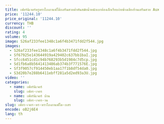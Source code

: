 ```yaml
---
title: เฟอร์นิเจอร์หรูหราโถงกาแฟโต๊ะเสริมสวยต่ำทันสมัยน้ำหนักเบาห้องเล็กเรียบง่ายข้างเตียงร้านเสริมสวย Auxiliar TV Nordic
price: '11244.10'
price_original: '11244.10'
currency: THB
discount: ''
rating: 4
volume: 95
image: S26af233fee1348c1a6f4b3471fdd2f544.jpg
images:
  - S26af233fee1348c1a6f4b3471fdd2f544.jpg
  - Sf67925e143644919a429402c637bb1baI.jpg
  - Sfcc6451cd1c94b768293b5d1984c7d5cp.jpg
  - Sd1fb6a8b5641413486ab374b3f771576E.jpg
  - Sf3f9057cf914450eb1aa17f1b8df54da0.jpg
  - S3d20b7e288b6411ebff281a5d2ed93a3U.jpg
video: ''
categories:
  - name: เฟอร์นิเจอร์
    slug: เฟอร-เจอร
  - name: เฟอร์นิเจอร์ บ้าน
    slug: เฟอร-เจอร-าน
slug: เฟอร-เจอร-หร-หราโถงกาแฟโต-ะเสร
encode: oB2j6E4
lang: th
---
```

  